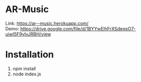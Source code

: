 # AR-Music
Link: https://ar--music.herokuapp.com/ <br/>
Demo: https://drive.google.com/file/d/1BYYwElhFrXSdeqsO7-uiwI5F9ylvJRBH/view

# Installation
1) npm install
2) node index.js

